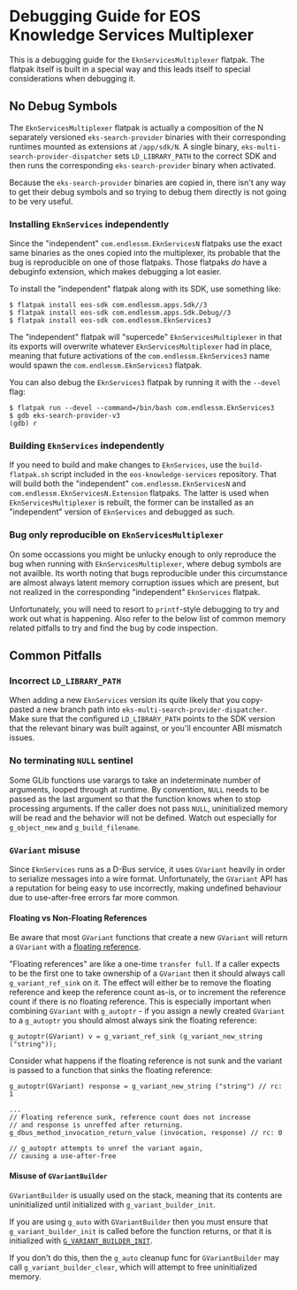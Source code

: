 # Debugging Guide for EOS Knowledge Services Multiplexer
This is a debugging guide for the `EknServicesMultiplexer` flatpak.
The flatpak itself is built in a special way and this leads itself
to special considerations when debugging it.

## No Debug Symbols
The `EknServicesMultiplexer` flatpak is actually a composition
of the N separately versioned `eks-search-provider` binaries
with their corresponding runtimes mounted as extensions at
`/app/sdk/N`. A single binary, `eks-multi-search-provider-dispatcher`
sets `LD_LIBRARY_PATH` to the correct SDK and then runs the
corresponding `eks-search-provider` binary when activated.

Because the `eks-search-provider` binaries are copied in,
there isn't any way to get their debug symbols and so trying
to debug them directly is not going to be very useful.

### Installing `EknServices` independently
Since the "independent" `com.endlessm.EknServicesN` flatpaks
use the exact same binaries as the ones copied into the
multiplexer, its probable that the bug is reproducible
on one of those flatpaks. Those flatpaks *do* have a
debuginfo extension, which makes debugging a lot easier.

To install the "independent" flatpak along with its
SDK, use something like:

    $ flatpak install eos-sdk com.endlessm.apps.Sdk//3
    $ flatpak install eos-sdk com.endlessm.apps.Sdk.Debug//3
    $ flatpak install eos-sdk com.endlessm.EknServices3

The "independent" flatpak will "supercede" `EknServicesMultiplexer`
in that its exports will overwrite whatever `EknServicesMultiplexer`
had in place, meaning that future activations of the
`com.endlessm.EknServices3` name would spawn the
`com.endlessm.EknServices3` flatpak.

You can also debug the `EknServices3` flatpak by running it
with the `--devel` flag:

    $ flatpak run --devel --command=/bin/bash com.endlessm.EknServices3
    $ gdb eks-search-provider-v3
    (gdb) r

### Building `EknServices` independently
If you need to build and make changes to `EknServices`, use the
`build-flatpak.sh` script included in the `eos-knowledge-services`
repository. That will build both the "independent"
`com.endlessm.EknServicesN` and `com.endlessm.EknServicesN.Extension`
flatpaks. The latter is used when `EknServicesMultiplexer` is
rebuilt, the former can be installed as an "independent" version
of `EknServices` and debugged as such.

### Bug only reproducible on `EknServicesMultiplexer`
On some occassions you might be unlucky enough to only reproduce
the bug when running with `EknServicesMultiplexer`, where
debug symbols are not availble. Its worth noting that bugs
reproducible under this circumstance are almost always
latent memory corruption issues which are present, but not
realized in the corresponding "independent" `EknServices`
flatpak.

Unfortunately, you will need to resort to `printf`-style debugging
to try and work out what is happening. Also refer to the
below list of common memory related pitfalls to try and find
the bug by code inspection.

## Common Pitfalls

### Incorrect `LD_LIBRARY_PATH`
When adding a new `EknServices` version its quite likely
that you copy-pasted a new branch path into
`eks-multi-search-provider-dispatcher`. Make sure that the
configured `LD_LIBRARY_PATH` points to the SDK version that
the relevant binary was built against, or you'll encounter
ABI mismatch issues.

### No terminating `NULL` sentinel
Some GLib functions use varargs to take an indeterminate
number of arguments, looped through at runtime. By convention,
`NULL` needs to be passed as the last argument so that
the function knows when to stop processing arguments. If
the caller does not pass `NULL`, uninitialized memory will
be read and the behavior will not be defined. Watch
out especially for `g_object_new` and `g_build_filename`.

### `GVariant` misuse
Since `EknServices` runs as a D-Bus service, it uses
`GVariant` heavily in order to serialize messages into
a wire format. Unfortunately, the `GVariant` API has
a reputation for being easy to use incorrectly, making
undefined behaviour due to use-after-free errors
far more common.

#### Floating vs Non-Floating References
Be aware that most `GVariant` functions that create
a new `GVariant` will return a `GVariant` with a
[floating reference](https://developer.gnome.org/glib/stable/glib-GVariant.html#g-variant-ref-sink).

"Floating references" are like a one-time `transfer full`.
If a caller expects to be the first one to take ownership
of a `GVariant` then it should always call `g_variant_ref_sink`
on it. The effect will either be to remove the floating reference
and keep the reference count as-is, or to increment the reference
count if there is no floating reference. This is especially
important when combining `GVariant` with `g_autoptr` - if
you assign a newly created `GVariant` to a `g_autoptr` you
should almost always sink the floating reference:

    g_autoptr(GVariant) v = g_variant_ref_sink (g_variant_new_string ("string"));

Consider what happens if the floating reference is not sunk
and the variant is passed to a function that sinks the floating
reference:

    g_autoptr(GVariant) response = g_variant_new_string ("string") // rc: 1

    ...
    // Floating reference sunk, reference count does not increase
    // and response is unreffed after returning.
    g_dbus_method_invocation_return_value (invocation, response) // rc: 0

    // g_autoptr attempts to unref the variant again,
    // causing a use-after-free

#### Misuse of `GVariantBuilder`
`GVariantBuilder` is usually used on the stack, meaning that its
contents are uninitialized until initialized with
`g_variant_builder_init`.

If you are using `g_auto` with `GVariantBuilder` then you must
ensure that `g_variant_builder_init` is called before the function
returns, or that it is initialized with
[`G_VARIANT_BUILDER_INIT`](https://developer.gnome.org/glib/stable/glib-GVariant.html#G-VARIANT-BUILDER-INIT:CAPS).

If you don't do this, then the `g_auto` cleanup func for `GVariantBuilder`
may call `g_variant_builder_clear`, which will attempt to free uninitialized
memory.
